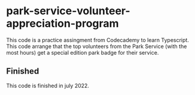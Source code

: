 # park-service-volunteer-appreciation-program
This code is a practice assingment from Codecademy to learn Typescript. This code arrange that the top volunteers from the Park Service (with the most hours) get a special edition park badge for their service. 

## Finished
This code is finished in july 2022. 
